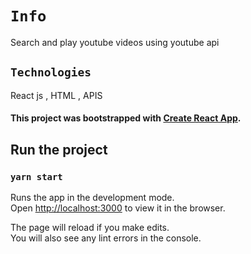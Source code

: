 # `Info`
Search and play youtube videos using youtube api 

## `Technologies`
React js , HTML , APIS

#### This project was bootstrapped with [Create React App](https://github.com/facebook/create-react-app).


## Run the project
### `yarn start`

Runs the app in the development mode.\
Open [http://localhost:3000](http://localhost:3000) to view it in the browser.

The page will reload if you make edits.\
You will also see any lint errors in the console.
